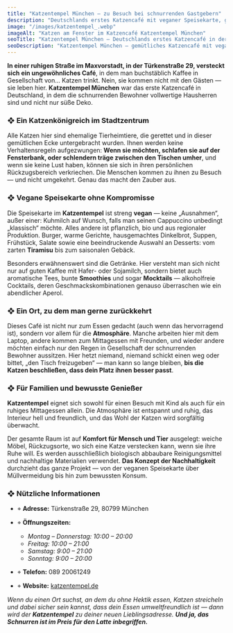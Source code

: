 ```yaml
---
title: "Katzentempel München – zu Besuch bei schnurrenden Gastgebern"
description: "Deutschlands erstes Katzencafé mit veganer Speisekarte, gemütlicher Atmosphäre und ehemaligen Tierheimkatzen. Ein perfekter Ort für Katzenliebhaber in München."
image: "/images/katzentempel_.webp"
imageAlt: "Katzen am Fenster im Katzencafé Katzentempel München"
seoTitle: "Katzentempel München — Deutschlands erstes Katzencafé in der Türkenstraße"
seoDescription: "Katzentempel München — gemütliches Katzencafé mit veganer Speisekarte, ehemaligen Tierheimkatzen und ruhiger Atmosphäre im Maxvorstadt. Adresse, Öffnungszeiten und Menü."
---
```


**In einer ruhigen Straße im Maxvorstadt, in der Türkenstraße 29, versteckt sich ein ungewöhnliches Café**, in dem man buchstäblich Kaffee in Gesellschaft von… Katzen trinkt. Nein, sie kommen nicht mit den Gästen — sie leben hier. **Katzentempel München** war das erste Katzencafé in Deutschland, in dem die schnurrenden Bewohner vollwertige Hausherren sind und nicht nur süße Deko.

### ❖ Ein Katzenkönigreich im Stadtzentrum

Alle Katzen hier sind ehemalige Tierheimtiere, die gerettet und in dieser gemütlichen Ecke untergebracht wurden. Ihnen werden keine Verhaltensregeln aufgezwungen: **Wenn sie möchten, schlafen sie auf der Fensterbank, oder schlendern träge zwischen den Tischen umher**, und wenn sie keine Lust haben, können sie sich in ihren persönlichen Rückzugsbereich verkriechen. Die Menschen kommen zu ihnen zu Besuch — und nicht umgekehrt. Genau das macht den Zauber aus.

### ❖ Vegane Speisekarte ohne Kompromisse

Die Speisekarte im **Katzentempel** ist streng **vegan** — keine „Ausnahmen“, außer einer: Kuhmilch auf Wunsch, falls man seinen Cappuccino unbedingt „klassisch“ möchte. Alles andere ist pflanzlich, bio und aus regionaler Produktion. Burger, warme Gerichte, hausgemachtes Dinkelbrot, Suppen, Frühstück, Salate sowie eine beeindruckende Auswahl an Desserts: vom zarten **Tiramisu** bis zum saisonalen Gebäck.

Besonders erwähnenswert sind die Getränke. Hier versteht man sich nicht nur auf guten Kaffee mit Hafer- oder Sojamilch, sondern bietet auch aromatische Tees, bunte **Smoothies** und sogar **Mocktails** — alkoholfreie Cocktails, deren Geschmackskombinationen genauso überraschen wie ein abendlicher Aperol.

### ❖ Ein Ort, zu dem man gerne zurückkehrt

Dieses Café ist nicht nur zum Essen gedacht (auch wenn das hervorragend ist), sondern vor allem für die **Atmosphäre**. Manche arbeiten hier mit dem Laptop, andere kommen zum Mittagessen mit Freunden, und wieder andere möchten einfach nur den Regen in Gesellschaft der schnurrenden Bewohner aussitzen. Hier hetzt niemand, niemand schickt einen weg oder bittet, „den Tisch freizugeben“ — man kann so lange bleiben, **bis die Katzen beschließen, dass dein Platz ihnen besser passt**.

### ❖ Für Familien und bewusste Genießer

**Katzentempel** eignet sich sowohl für einen Besuch mit Kind als auch für ein ruhiges Mittagessen allein. Die Atmosphäre ist entspannt und ruhig, das Interieur hell und freundlich, und das Wohl der Katzen wird sorgfältig überwacht.

Der gesamte Raum ist auf **Komfort für Mensch und Tier** ausgelegt: weiche Möbel, Rückzugsorte, wo sich eine Katze verstecken kann, wenn sie ihre Ruhe will. Es werden ausschließlich biologisch abbaubare Reinigungsmittel und nachhaltige Materialien verwendet. **Das Konzept der Nachhaltigkeit** durchzieht das ganze Projekt — von der veganen Speisekarte über Müllvermeidung bis hin zum bewussten Konsum.

### ❖ Nützliche Informationen

- ⌖ **Adresse:** Türkenstraße 29, 80799 München  
- ⌖ **Öffnungszeiten:**  
  - _Montag – Donnerstag: 10:00 – 20:00_  
  - _Freitag: 10:00 – 21:00_  
  - _Samstag: 9:00 – 21:00_  
  - _Sonntag: 9:00 – 20:00_  

- ⌖ **Telefon:** 089 20061249  
- ⌖ **Website:** [katzentempel.de](https://katzentempel.de)

_Wenn du einen Ort suchst, an dem du ohne Hektik essen, Katzen streicheln und dabei sicher sein kannst, dass dein Essen umweltfreundlich ist — dann wird der **Katzentempel** zu deiner neuen Lieblingsadresse. **Und ja, das Schnurren ist im Preis für den Latte inbegriffen.**_
